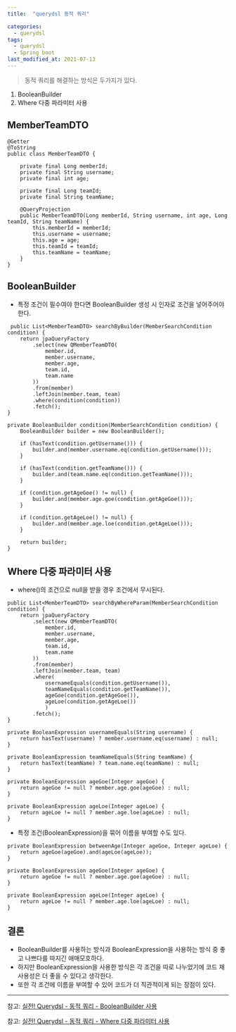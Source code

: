 ```yaml
---
title:  "querydsl 동적 쿼리"

categories:
  - querydsl
tags:
  - querydsl
  - Spring boot
last_modified_at: 2021-07-13
---
```


> 동적 쿼리를 해결하는 방식은 두가지가 있다.
1. BooleanBuilder
2. Where 다중 파라미터 사용 

## MemberTeamDTO
~~~
@Getter
@ToString
public class MemberTeamDTO {

    private final Long memberId;
    private final String username;
    private final int age;

    private final Long teamId;
    private final String teamName;

    @QueryProjection
    public MemberTeamDTO(Long memberId, String username, int age, Long teamId, String teamName) {
        this.memberId = memberId;
        this.username = username;
        this.age = age;
        this.teamId = teamId;
        this.teamName = teamName;
    }
}
~~~

## BooleanBuilder
* 특정 조건이 필수여야 한다면 BooleanBuilder 생성 시 인자로 조건을 넣어주어야 한다.

~~~
 public List<MemberTeamDTO> searchByBuilder(MemberSearchCondition condition) {
    return jpaQueryFactory
        .select(new QMemberTeamDTO(
            member.id,
            member.username,
            member.age,
            team.id,
            team.name
        ))
        .from(member)
        .leftJoin(member.team, team)
        .where(condition(condition))
        .fetch();
}

private BooleanBuilder condition(MemberSearchCondition condition) {
    BooleanBuilder builder = new BooleanBuilder();

    if (hasText(condition.getUsername())) {
        builder.and(member.username.eq(condition.getUsername()));
    }

    if (hasText(condition.getTeamName())) {
        builder.and(team.name.eq(condition.getTeamName()));
    }

    if (condition.getAgeGoe() != null) {
        builder.and(member.age.goe(condition.getAgeGoe()));
    }

    if (condition.getAgeLoe() != null) {
        builder.and(member.age.loe(condition.getAgeLoe()));
    }

    return builder;
}
~~~

## Where 다중 파라미터 사용 
* where()의 조건으로 null을 받을 경우 조건에서 무시된다.

~~~
public List<MemberTeamDTO> searchByWhereParam(MemberSearchCondition condition) {
    return jpaQueryFactory
        .select(new QMemberTeamDTO(
            member.id,
            member.username,
            member.age,
            team.id,
            team.name
        ))
        .from(member)
        .leftJoin(member.team, team)
        .where(
            usernameEquals(condition.getUsername()),
            teamNameEquals(condition.getTeamName()),
            ageGoe(condition.getAgeGoe()),
            ageLoe(condition.getAgeLoe())
            )
        .fetch();
}

private BooleanExpression usernameEquals(String username) {
    return hasText(username) ? member.username.eq(username) : null;
}

private BooleanExpression teamNameEquals(String teamName) {
    return hasText(teamName) ? team.name.eq(teamName) : null;
}

private BooleanExpression ageGoe(Integer ageGoe) {
    return ageGoe != null ? member.age.goe(ageGoe) : null;
}

private BooleanExpression ageLoe(Integer ageLoe) {
    return ageLoe != null ? member.age.loe(ageLoe) : null;
}
~~~
* 특정 조건(BooleanExpression)을 묶어 이름을 부여할 수도 있다.

~~~
private BooleanExpression betweenAge(Integer ageGoe, Integer ageLoe) {
    return ageGoe(ageGoe).and(ageLoe(ageLoe));
}

private BooleanExpression ageGoe(Integer ageGoe) {
    return ageGoe != null ? member.age.goe(ageGoe) : null;
}

private BooleanExpression ageLoe(Integer ageLoe) {
    return ageLoe != null ? member.age.loe(ageLoe) : null;
}
~~~

## 결론
* BooleanBuilder를 사용하는 방식과 BooleanExpression을 사용하는 방식 중 좋고 나쁘다를 따지긴 애매모호하다.
* 하지만 BooleanExpression을 사용한 방식은 각 조건을 따로 나누었기에 코드 재사용성은 더 좋을 수 있다고 생각한다.
* 또한 각 조건에 이름을 부여할 수 있어 코드가 더 직관적이게 되는 장점이 있다.

<hr>

참고: [실전! Querydsl - 동적 쿼리 - BooleanBuilder 사용](https://www.inflearn.com/course/Querydsl-%EC%8B%A4%EC%A0%84/lecture/30139?tab=curriculum)

참고: [실전! Querydsl - 동적 쿼리 - Where 다중 파라미터 사용](https://www.inflearn.com/course/Querydsl-%EC%8B%A4%EC%A0%84/lecture/30140?tab=curriculum)
